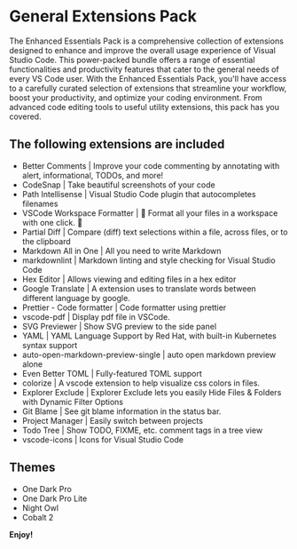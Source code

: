 # General Extensions Pack

The Enhanced Essentials Pack is a comprehensive collection of extensions designed to enhance and improve the overall usage experience of Visual Studio Code. This power-packed bundle offers a range of essential functionalities and productivity features that cater to the general needs of every VS Code user. With the Enhanced Essentials Pack, you'll have access to a carefully curated selection of extensions that streamline your workflow, boost your productivity, and optimize your coding environment. From advanced code editing tools to useful utility extensions, this pack has you covered.

## The following extensions are included

* Better Comments | Improve your code commenting by annotating with alert, informational, TODOs, and more!
* CodeSnap | Take beautiful screenshots of your code
* Path Intellisense | Visual Studio Code plugin that autocompletes filenames
* VSCode Workspace Formatter | 🔧 Format all your files in a workspace with one click. 🔧
* Partial Diff | Compare (diff) text selections within a file, across files, or to the clipboard
* Markdown All in One | All you need to write Markdown
* markdownlint | Markdown linting and style checking for Visual Studio Code
* Hex Editor | Allows viewing and editing files in a hex editor
* Google Translate | A extension uses to translate words between different language by google.
* Prettier - Code formatter | Code formatter using prettier
* vscode-pdf | Display pdf file in VSCode.
* SVG Previewer | Show SVG preview to the side panel
* YAML | YAML Language Support by Red Hat, with built-in Kubernetes syntax support
* auto-open-markdown-preview-single | auto open markdown preview alone
* Even Better TOML |  Fully-featured TOML support
* colorize | A vscode extension to help visualize css colors in files.
* Explorer Exclude | Explorer Exclude lets you easily Hide Files & Folders with Dynamic Filter Options
* Git Blame | See git blame information in the status bar.
* Project Manager | Easily switch between projects
* Todo Tree | Show TODO, FIXME, etc. comment tags in a tree view
* vscode-icons | Icons for Visual Studio Code

## Themes

* One Dark Pro
* One Dark Pro Lite
* Night Owl
* Cobalt 2

**Enjoy!**

